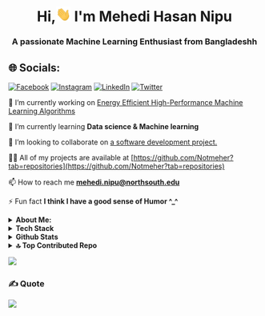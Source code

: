 <h1 align="center">Hi,<img src="https://raw.githubusercontent.com/Notmeher/Notmeher/main/Wave.gif" width="30px"> I'm Mehedi Hasan Nipu</h1> 
<h3 align="center">A passionate Machine Learning Enthusiast from Bangladeshh</h3>
 
## 🌐 Socials:
[![Facebook](https://img.shields.io/badge/Facebook-%231877F2.svg?logo=Facebook&logoColor=white)](https://facebook.com/mynameisnipu) [![Instagram](https://img.shields.io/badge/Instagram-%23E4405F.svg?logo=Instagram&logoColor=white)](https://instagram.com/lifeasmeher) [![LinkedIn](https://img.shields.io/badge/LinkedIn-%230077B5.svg?logo=linkedin&logoColor=white)](https://linkedin.com/in/notmeher4459) [![Twitter](https://img.shields.io/badge/Twitter-%231DA1F2.svg?logo=Twitter&logoColor=white)](https://twitter.com/lifeasmeher) 




🔭 I’m currently working on [Energy Efficient High-Performance Machine Learning Algorithms](https://github.com/Notmeher/Energy-Efficient-High-Performance-Machine-Learning-Algorithms)

🌱 I’m currently learning **Data science & Machine learning**

👯 I’m looking to collaborate on [a software development project.](https://github.com/Notmeher/Object-Detection-software-)

👨‍💻 All of my projects are available at [https://github.com/Notmeher?tab=repositories](https://github.com/Notmeher?tab=repositories)

📫 How to reach me **mehedi.nipu@northsouth.edu**

⚡ Fun fact **I think I have a good sense of Humor ^_^**



<details>
<summary><b>About Me: </b></summary>
Hello, I am Mehedi, a student at North South University. Since childhood, I have loved technology and am incredibly interested in this field.As a Computer Science graduate and experienced content writer with a background in computer science, I have developed a versatile skill set that has helped me adapt to changing industry demands. While my experience has been diverse, I am currently devoted to becoming a machine learning engineer, as this field has the potential to revolutionize the way we approach problem-solving. One of my greatest strengths is learning and quickly assimilating new information. 
</details>

<details>
<summary><b>Tech Stack </b></summary>

# 💻 Tech Stack:
![C](https://img.shields.io/badge/c-%2300599C.svg?style=for-the-badge&logo=c&logoColor=white) ![C++](https://img.shields.io/badge/c++-%2300599C.svg?style=for-the-badge&logo=c%2B%2B&logoColor=white) ![Fortran](https://img.shields.io/badge/Fortran-%23734F96.svg?style=for-the-badge&logo=fortran&logoColor=white) ![Python](https://img.shields.io/badge/python-3670A0?style=for-the-badge&logo=python&logoColor=ffdd54) ![JavaScript](https://img.shields.io/badge/javascript-%23323330.svg?style=for-the-badge&logo=javascript&logoColor=%23F7DF1E) ![Java](https://img.shields.io/badge/java-%23ED8B00.svg?style=for-the-badge&logo=java&logoColor=white) ![CSS3](https://img.shields.io/badge/css3-%231572B6.svg?style=for-the-badge&logo=css3&logoColor=white) ![PHP](https://img.shields.io/badge/php-%23777BB4.svg?style=for-the-badge&logo=php&logoColor=white) ![Anaconda](https://img.shields.io/badge/Anaconda-%2344A833.svg?style=for-the-badge&logo=anaconda&logoColor=white) ![Bootstrap](https://img.shields.io/badge/bootstrap-%23563D7C.svg?style=for-the-badge&logo=bootstrap&logoColor=white) ![Django](https://img.shields.io/badge/django-%23092E20.svg?style=for-the-badge&logo=django&logoColor=white) ![GitHub](https://img.shields.io/badge/GitHub-%23121011.svg?style=for-the-badge&logo=github&logoColor=white) ![MySQL](https://img.shields.io/badge/mysql-%2300f.svg?style=for-the-badge&logo=mysql&logoColor=white) ![MicrosoftSQLServer](https://img.shields.io/badge/Microsoft%20SQL%20Sever-CC2927?style=for-the-badge&logo=microsoft%20sql%20server&logoColor=white) 	![Figma](https://img.shields.io/badge/figma-%23F24E1E.svg?style=for-the-badge&logo=figma&logoColor=white) ![Canva](https://img.shields.io/badge/Canva-%2300C4CC.svg?style=for-the-badge&logo=Canva&logoColor=white) ![Adobe Lightroom](https://img.shields.io/badge/Adobe%20Lightroom-31A8FF.svg?style=for-the-badge&logo=Adobe%20Lightroom&logoColor=white) ![Keras](https://img.shields.io/badge/Keras-%23D00000.svg?style=for-the-badge&logo=Keras&logoColor=white) ![NumPy](https://img.shields.io/badge/numpy-%23013243.svg?style=for-the-badge&logo=numpy&logoColor=white) ![Pandas](https://img.shields.io/badge/pandas-%23150458.svg?style=for-the-badge&logo=pandas&logoColor=white) ![Plotly](https://img.shields.io/badge/Plotly-%233F4F75.svg?style=for-the-badge&logo=plotly&logoColor=white) ![PyTorch](https://img.shields.io/badge/PyTorch-%23EE4C2C.svg?style=for-the-badge&logo=PyTorch&logoColor=white) ![scikit-learn](https://img.shields.io/badge/scikit--learn-%23F7931E.svg?style=for-the-badge&logo=scikit-learn&logoColor=white) ![TensorFlow](https://img.shields.io/badge/TensorFlow-%23FF6F00.svg?style=for-the-badge&logo=TensorFlow&logoColor=white) ![LINUX](https://img.shields.io/badge/Linux-FCC624?style=for-the-badge&logo=linux&logoColor=black) ![GIT](https://img.shields.io/badge/Git-fc6d26?style=for-the-badge&logo=git&logoColor=white) ![Arduino](https://img.shields.io/badge/-Arduino-00979D?style=for-the-badge&logo=Arduino&logoColor=white) ![Notion](https://img.shields.io/badge/Notion-%23000000.svg?style=for-the-badge&logo=notion&logoColor=white)

</details>
<details>
  <summary><b>Github Stats</b></summary>
  <a href="https://github.com/Notmeher"><img alt="Notmeher/graph" width=100% src="https://github-profile-summary-cards.vercel.app/api/cards/profile-details?username=Notmeher&amp;count_private=true&amp;theme=github_dark&amp;hide_border=true"></a>
  <a href="https://github.com/Notmeher"><img alt="Notmeher/stats" width="100%" src="https://github-readme-stats.vercel.app/api?username=Notmeher&amp;count_private=true&amp;theme=github_dark&amp;hide_border=true&amp;title_color=2EB398&amp;show_icons=true&amp;layout=compact"></a>
  <a href="https://github.com/search?q=user:Notmeher&type=code"><img alt="Notmeher/languages" width="49.5%" src="https://github-readme-stats.vercel.app/api/top-langs?username=Notmeher&amp;count_private=true&amp;theme=github_dark&amp;hide_border=true&amp;title_color=2EB398&amp;show_icons=true&amp;layout=compact"></a>
  <a href="https://github.com/search?q=author:Notmeher&type=commits"><img alt="Notmeher/streak" width="49.5%" src="https://github-readme-streak-stats.herokuapp.com?user=Notmeher&amp;theme=github-dark&amp;hide_border=true&amp;stroke=718F97&amp;ring=2EB398&amp;fire=2EB398&amp;currStreakNum=C6CDCB&amp;sideNums=C6CDCB&amp;currStreakLabel=2EB398&amp;sideLabels=C6CDCB&amp;dates=C6CDCB"></a>
</details>
<details>
<summary><b>🔝 Top Contributed Repo</b></summary>

![](https://github-contributor-stats.vercel.app/api?username=Notmeher&limit=5&theme=dark&combine_all_yearly_contributions=true)
</details>

[![](https://visitcount.itsvg.in/api?id=Notmeher&icon=0&color=0)](https://visitcount.itsvg.in)

 ### ✍️ Quote
![](https://quotes-github-readme.vercel.app/api?type=horizontal&theme=radical)

